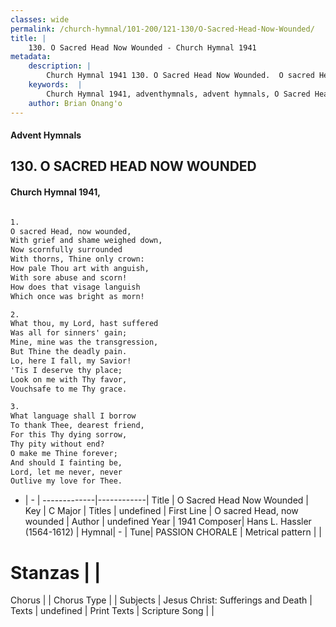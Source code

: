 ```yaml
---
classes: wide
permalink: /church-hymnal/101-200/121-130/O-Sacred-Head-Now-Wounded/
title: |
    130. O Sacred Head Now Wounded - Church Hymnal 1941
metadata:
    description: |
        Church Hymnal 1941 130. O Sacred Head Now Wounded.  O sacred Head, now wounded, with grief and shame weighed down, now scornfully surounded with thorns, thine only crown: how pale thou art with anguish, with sore abuse and scorn! How does that visage languish which once was bright as morn!  
    keywords:  |
        Church Hymnal 1941, adventhymnals, advent hymnals, O Sacred Head Now Wounded, O sacred Head, now wounded. 
    author: Brian Onang'o
---
```


#### Advent Hymnals
## 130. O SACRED HEAD NOW WOUNDED
####  Church Hymnal 1941,

```txt

1.
O sacred Head, now wounded,
With grief and shame weighed down,
Now scornfully surrounded
With thorns, Thine only crown:
How pale Thou art with anguish,
With sore abuse and scorn!
How does that visage languish
Which once was bright as morn!

2.
What thou, my Lord, hast suffered
Was all for sinners' gain;
Mine, mine was the transgression,
But Thine the deadly pain.
Lo, here I fall, my Savior!
'Tis I deserve thy place;
Look on me with Thy favor,
Vouchsafe to me Thy grace.

3.
What language shall I borrow
To thank Thee, dearest friend,
For this Thy dying sorrow,
Thy pity without end?
O make me Thine forever;
And should I fainting be,
Lord, let me never, never
Outlive my love for Thee.


```

- |   -  |
-------------|------------|
Title | O Sacred Head Now Wounded |
Key | C Major |
Titles | undefined |
First Line | O sacred Head, now wounded |
Author | undefined
Year | 1941
Composer| Hans L. Hassler (1564-1612) |
Hymnal|  - |
Tune| PASSION CHORALE |
Metrical pattern | |
# Stanzas |  |
Chorus |  |
Chorus Type |  |
Subjects | Jesus Christ: Sufferings and Death |
Texts | undefined |
Print Texts | 
Scripture Song |  |
    
